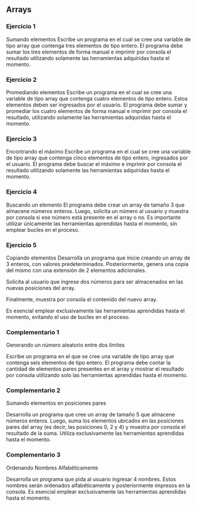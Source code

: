## Arrays

### Ejercicio 1

Sumando elementos
Escribe un programa en el cual se cree una variable de tipo array que contenga tres elementos de tipo entero. El programa debe sumar los tres elementos de forma manual e imprimir por consola el resultado utilizando solamente las herramientas adquiridas hasta el momento.

### Ejercicio 2

Promediando elementos
Escribe un programa en el cual se cree una variable de tipo array que contenga cuatro elementos de tipo entero. Estos elementos deben ser ingresados por el usuario. El programa debe sumar y promediar los cuatro elementos de forma manual e imprimir por consola el resultado, utilizando solamente las herramientas adquiridas hasta el momento.

### Ejercicio 3

Encontrando el máximo
Escribe un programa en el cual se cree una variable de tipo array que contenga cinco elementos de tipo entero, ingresados por el usuario. El programa debe buscar el máximo e imprimir por consola el resultado utilizando solamente las herramientas adquiridas hasta el momento.

### Ejercicio 4

Buscando un elemento
El programa debe crear un array de tamaño 3 que almacene números enteros. Luego, solicita un número al usuario y muestra por consola si ese número está presente en el array o no. Es importante utilizar únicamente las herramientas aprendidas hasta el momento, sin emplear bucles en el proceso.

### Ejercicio 5

Copiando elementos
Desarrolla un programa que inicie creando un array de 3 enteros, con valores predeterminados. Posteriormente, genera una copia del mismo con una extensión de 2 elementos adicionales.

Solicita al usuario que ingrese dos números para ser almacenados en las nuevas posiciones del array.

Finalmente, muestra por consola el contenido del nuevo array.

Es esencial emplear exclusivamente las herramientas aprendidas hasta el momento, evitando el uso de bucles en el proceso.

### Complementario 1

Generando un número aleatorio entre dos límites

Escribe un programa en el que se cree una variable de tipo array que contenga seis elementos de tipo entero. El programa debe contar la cantidad de elementos pares presentes en el array y mostrar el resultado por consola utilizando solo las herramientas aprendidas hasta el momento.

### Complementario 2

Sumando elementos en posiciones pares

Desarrolla un programa que cree un array de tamaño 5 que almacene números enteros. Luego, suma los elementos ubicados en las posiciones pares del array (es decir, las posiciones 0, 2 y 4) y muestra por consola el resultado de la suma. Utiliza exclusivamente las herramientas aprendidas hasta el momento.

### Complementario 3

Ordenando Nombres Alfabéticamente

Desarrolla un programa que pida al usuario ingresar 4 nombres. Estos nombres serán ordenados alfabéticamente y posteriormente impresos en la consola. Es esencial emplear exclusivamente las herramientas aprendidas hasta el momento.
